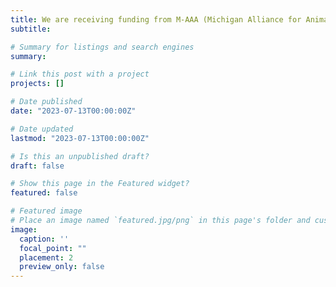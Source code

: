 ```yaml
---
title: We are receiving funding from M-AAA (Michigan Alliance for Animal Agriculture) on poultry quality imaging and USDA-NIFA to take award-winning in-orchard fruit sorting technology to the next level 👋👋
subtitle: 

# Summary for listings and search engines
summary:

# Link this post with a project
projects: []

# Date published
date: "2023-07-13T00:00:00Z"

# Date updated
lastmod: "2023-07-13T00:00:00Z"

# Is this an unpublished draft?
draft: false

# Show this page in the Featured widget?
featured: false

# Featured image
# Place an image named `featured.jpg/png` in this page's folder and customize its options here.
image:
  caption: ''
  focal_point: ""
  placement: 2
  preview_only: false
---
```

